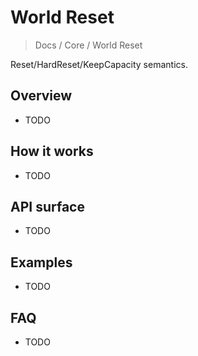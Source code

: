 # World Reset

> Docs / Core / World Reset

Reset/HardReset/KeepCapacity semantics.

## Overview

- TODO

## How it works

- TODO

## API surface

- TODO

## Examples

- TODO

## FAQ

- TODO
